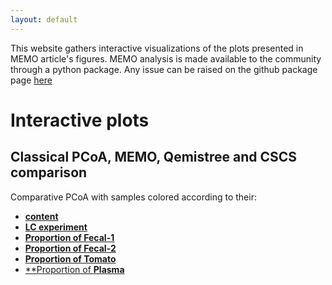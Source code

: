 ```yaml
---
layout: default
---
```


This website gathers interactive visualizations of the plots presented in MEMO article's figures.
MEMO analysis is made available to the community through a python package. Any issue can be raised on the github package page [here](https://github.com/mandelbrot-project/memo)

# Interactive plots

## Classical PCoA, MEMO, Qemistree and CSCS comparison

Comparative PCoA with samples colored according to their:
*   [**content**](https://mandelbrot-project.github.io/memo_publication_examples/benchmark/qemistree_dataset_color_contains.html)
*   [**LC experiment**](https://mandelbrot-project.github.io/memo_publication_examples/benchmark/qemistree_dataset_color_Experiment.html)
*   [**Proportion of Fecal-1**](https://mandelbrot-project.github.io/memo_publication_examples/benchmark/qemistree_dataset_color_Proportion_Fecal_1.html)
*   [**Proportion of Fecal-2**](https://mandelbrot-project.github.io/memo_publication_examples/benchmark/qemistree_dataset_color_Proportion_Fecal_2.html)
*   [**Proportion of Tomato**](https://mandelbrot-project.github.io/memo_publication_examples/benchmark/qemistree_dataset_color_Proportion_Fecal_1.html)
*   [**Proportion of **Plasma**](https://mandelbrot-project.github.io/memo_publication_examples/benchmark/qemistree_dataset_color_Proportion_NIST_1950_SRM.html)
